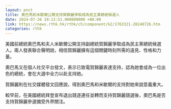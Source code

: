 ```yaml
---
layout: post
title: 奧巴馬和米歇爾公開支持賀錦麗爭取成為民主黨總統候選人
date: 2024-07-26 19:13:51.000000000 +08:00
link: https://news.rthk.hk/rthk/ch/component/k2/1763321-20240726.htm
categories: rthk
---
```


美國前總統奧巴馬和夫人米歇爾公開支持副總統賀錦麗爭取成為民主黨總統候選人。兩人發表聯合聲明說，相信賀錦麗擁有這個關鍵時刻所需的遠見、性格和力量。

奧巴馬又在個人社交平台發文，表示已致電賀錦麗表達支持，認為她會成為一位出色的總統，會在大選中全力以赴支持她。

賀錦麗則在社交媒體發文回應說，得到奧巴馬和米歇爾的支持對她來說意義重大。

較早前，在美國總統拜登宣布退出競逐連任並轉而支持賀錦麗競選後，奧巴馬是否支持賀錦麗參選備受外界關注。
